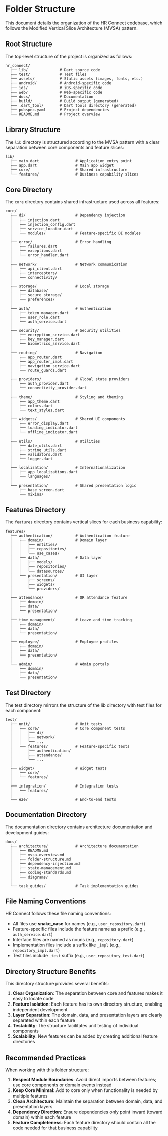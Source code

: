 # Folder Structure

This document details the organization of the HR Connect codebase, which follows the Modified Vertical Slice Architecture (MVSA) pattern.

## Root Structure

The top-level structure of the project is organized as follows:

```
hr_connect/
  ├── lib/              # Dart source code
  ├── test/             # Test files
  ├── assets/           # Static assets (images, fonts, etc.)
  ├── android/          # Android-specific code
  ├── ios/              # iOS-specific code
  ├── web/              # Web-specific code
  ├── docs/             # Documentation
  ├── build/            # Build output (generated)
  ├── .dart_tool/       # Dart tools directory (generated)
  ├── pubspec.yaml      # Project dependencies
  └── README.md         # Project overview
```

## Library Structure

The `lib` directory is structured according to the MVSA pattern with a clear separation between core components and feature slices:

```
lib/
  ├── main.dart                # Application entry point
  ├── app.dart                 # Main app widget
  ├── core/                    # Shared infrastructure
  └── features/                # Business capability slices
```

## Core Directory

The `core` directory contains shared infrastructure used across all features:

```
core/
  ├── di/                      # Dependency injection
  │   ├── injection.dart
  │   ├── injection_config.dart
  │   ├── service_locator.dart
  │   └── modules/             # Feature-specific DI modules
  │
  ├── error/                   # Error handling
  │   ├── failures.dart
  │   ├── exceptions.dart
  │   └── error_handler.dart
  │
  ├── network/                 # Network communication
  │   ├── api_client.dart
  │   ├── interceptors/
  │   └── connectivity/
  │
  ├── storage/                 # Local storage
  │   ├── database/
  │   ├── secure_storage/
  │   └── preferences/
  │
  ├── auth/                    # Authentication
  │   ├── token_manager.dart
  │   ├── user_role.dart
  │   └── auth_service.dart
  │
  ├── security/                # Security utilities
  │   ├── encryption_service.dart
  │   ├── key_manager.dart
  │   └── biometrics_service.dart
  │
  ├── routing/                 # Navigation
  │   ├── app_router.dart
  │   ├── app_router_impl.dart
  │   ├── navigation_service.dart
  │   └── route_guards.dart
  │
  ├── providers/               # Global state providers
  │   ├── auth_provider.dart
  │   └── connectivity_provider.dart
  │
  ├── theme/                   # Styling and theming
  │   ├── app_theme.dart
  │   ├── colors.dart
  │   └── text_styles.dart
  │
  ├── widgets/                 # Shared UI components
  │   ├── error_display.dart
  │   ├── loading_indicator.dart
  │   └── offline_indicator.dart
  │
  ├── utils/                   # Utilities
  │   ├── date_utils.dart
  │   ├── string_utils.dart
  │   ├── validators.dart
  │   └── logger.dart
  │
  ├── localization/            # Internationalization
  │   ├── app_localizations.dart
  │   └── languages/
  │
  └── presentation/            # Shared presentation logic
      ├── base_screen.dart
      └── mixins/
```

## Features Directory

The `features` directory contains vertical slices for each business capability:

```
features/
  ├── authentication/          # Authentication feature
  │   ├── domain/              # Domain layer
  │   │   ├── entities/
  │   │   ├── repositories/
  │   │   └── use_cases/
  │   ├── data/                # Data layer
  │   │   ├── models/
  │   │   ├── repositories/
  │   │   └── datasources/
  │   └── presentation/        # UI layer
  │       ├── screens/
  │       ├── widgets/
  │       └── providers/
  │
  ├── attendance/              # QR attendance feature
  │   ├── domain/
  │   ├── data/
  │   └── presentation/
  │
  ├── time_management/         # Leave and time tracking
  │   ├── domain/
  │   ├── data/
  │   └── presentation/
  │
  ├── employee/                # Employee profiles
  │   ├── domain/
  │   ├── data/
  │   └── presentation/
  │
  └── admin/                   # Admin portals
      ├── domain/
      ├── data/
      └── presentation/
```

## Test Directory

The test directory mirrors the structure of the lib directory with test files for each component:

```
test/
  ├── unit/                    # Unit tests
  │   ├── core/                # Core component tests
  │   │   ├── di/
  │   │   ├── network/
  │   │   └── ...
  │   └── features/            # Feature-specific tests
  │       ├── authentication/
  │       ├── attendance/
  │       └── ...
  │
  ├── widget/                  # Widget tests
  │   ├── core/
  │   └── features/
  │
  ├── integration/             # Integration tests
  │   └── features/
  │
  └── e2e/                     # End-to-end tests
```

## Documentation Directory

The documentation directory contains architecture documentation and development guides:

```
docs/
  ├── architecture/            # Architecture documentation
  │   ├── README.md
  │   ├── mvsa-overview.md
  │   ├── folder-structure.md
  │   ├── dependency-injection.md
  │   ├── state-management.md
  │   ├── coding-standards.md
  │   └── diagrams/
  │
  └── task_guides/             # Task implementation guides
```

## File Naming Conventions

HR Connect follows these file naming conventions:

- All files use **snake_case** for names (e.g., `user_repository.dart`)
- Feature-specific files include the feature name as a prefix (e.g., `auth_service.dart`)
- Interface files are named as nouns (e.g., `repository.dart`)
- Implementation files include a suffix like `_impl` (e.g., `repository_impl.dart`)
- Test files include `_test` suffix (e.g., `user_repository_test.dart`)

## Directory Structure Benefits

This directory structure provides several benefits:

1. **Clear Organization**: The separation between core and features makes it easy to locate code
2. **Feature Isolation**: Each feature has its own directory structure, enabling independent development
3. **Layer Separation**: The domain, data, and presentation layers are clearly separated within each feature
4. **Testability**: The structure facilitates unit testing of individual components
5. **Scalability**: New features can be added by creating additional feature directories

## Recommended Practices

When working with this folder structure:

1. **Respect Module Boundaries**: Avoid direct imports between features; use core components or domain events instead
2. **Keep Core Minimal**: Add to core only when functionality is needed by multiple features
3. **Clean Architecture**: Maintain the separation between domain, data, and presentation layers
4. **Dependency Direction**: Ensure dependencies only point inward (toward domain) within each feature
5. **Feature Completeness**: Each feature directory should contain all the code needed for that business capability 